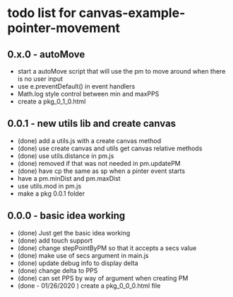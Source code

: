 # todo list for canvas-example-pointer-movement

## 0.x.0 - autoMove
* start a autoMove script that will use the pm to move around when there is no user input
* use e.preventDefault() in event handlers
* Math.log style control between min and maxPPS
* create a pkg_0_1_0.html

## 0.0.1 - new utils lib and create canvas
* (done) add a utils.js with a create canvas method
* (done) use create canvas and utils get canvas relative methods
* (done) use utils.distance in pm.js
* (done) removed if that was not needed in pm.updatePM
* (done) have cp the same as sp when a pinter event starts
* have a pm.minDist and pm.maxDist
* use utils.mod in pm.js
* make a pkg 0.0.1 folder

## 0.0.0 - basic idea working
* (done) Just get the basic idea working
* (done) add touch support
* (done) change stepPointByPM so that it accepts a secs value
* (done) make use of secs argument in main.js
* (done) update debug info to display delta
* (done) change delta to PPS
* (done) can set PPS by way of argument when creating PM
* (done - 01/26/2020 ) create a pkg_0_0_0.html file